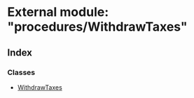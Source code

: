 # External module: "procedures/WithdrawTaxes"

## Index

### Classes

- [WithdrawTaxes](../classes/_procedures_withdrawtaxes_.withdrawtaxes.md)
